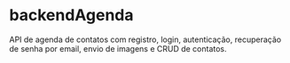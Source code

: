 # backendAgenda
API de agenda de contatos com registro, login, autenticação, recuperação de senha por email, envio de imagens e CRUD de contatos.
